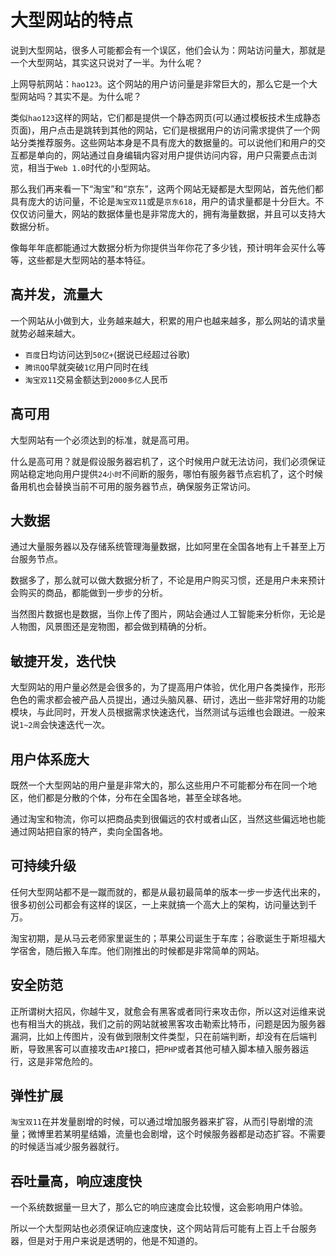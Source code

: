 # 大型网站的特点

说到大型网站，很多人可能都会有一个误区，他们会认为：网站访问量大，那就是一个大型网站，其实这只说对了一半。为什么呢？

上网导航网站：`hao123`。这个网站的用户访问量是非常巨大的，那么它是一个大型网站吗？其实不是。为什么呢？

类似`hao123`这样的网站，它们都是提供一个静态网页(可以通过模板技术生成静态页面)，用户点击是跳转到其他的网站，它们是根据用户的访问需求提供了一个网站分类推荐服务。这些网站本身是不具有庞大的数据量的。可以说他们和用户的交互都是单向的，网站通过自身编辑内容对用户提供访问内容，用户只需要点击浏览，相当于`Web 1.0`时代的小型网站。

那么我们再来看一下“淘宝”和“京东”，这两个网站无疑都是大型网站，首先他们都具有庞大的访问量，不论是`淘宝双11`或是`京东618`，用户的请求量都是十分巨大。不仅仅访问量大，网站的数据体量也是非常庞大的，拥有海量数据，并且可以支持大数据分析。

像每年年底都能通过大数据分析为你提供当年你花了多少钱，预计明年会买什么等等，这些都是大型网站的基本特征。

## 高并发，流量大

一个网站从小做到大，业务越来越大，积累的用户也越来越多，那么网站的请求量就势必越来越大。

- `百度`日均访问达到`50亿+`(据说已经超过谷歌)
- `腾讯QQ`早就突破`1亿`用户同时在线
- `淘宝双11`交易金额达到`2000多亿`人民币

## 高可用

大型网站有一个必须达到的标准，就是高可用。

什么是高可用？就是假设服务器宕机了，这个时候用户就无法访问，我们必须保证网站稳定地向用户提供`24小时`不间断的服务，哪怕有服务器节点宕机了，这个时候备用机也会替换当前不可用的服务器节点，确保服务正常访问。

## 大数据

通过大量服务器以及存储系统管理海量数据，比如阿里在全国各地有上千甚至上万台服务节点。

数据多了，那么就可以做大数据分析了，不论是用户购买习惯，还是用户未来预计会购买的商品，都能做到一步步的分析。

当然图片数据也是数据，当你上传了图片，网站会通过人工智能来分析你，无论是人物图，风景图还是宠物图，都会做到精确的分析。

## 敏捷开发，迭代快

大型网站的用户量必然是会很多的，为了提高用户体验，优化用户各类操作，形形色色的需求都会被产品人员提出，通过头脑风暴、研讨，选出一些非常好用的功能模块，与此同时，开发人员根据需求快速迭代，当然测试与运维也会跟进。一般来说`1~2周`会快速迭代一次。

## 用户体系庞大

既然一个大型网站的用户量是非常大的，那么这些用户不可能都分布在同一个地区，他们都是分散的个体，分布在全国各地，甚至全球各地。

通过淘宝和物流，你可以把商品卖到很偏远的农村或者山区，当然这些偏远地也能通过网站把自家的特产，卖向全国各地。

## 可持续升级

任何大型网站都不是一蹴而就的，都是从最初最简单的版本一步一步迭代出来的，很多初创公司都会有这样的误区，一上来就搞一个高大上的架构，访问量达到千万。

淘宝初期，是从马云老师家里诞生的；苹果公司诞生于车库；谷歌诞生于斯坦福大学宿舍，随后搬入车库。他们刚推出的时候都是非常简单的网站。

## 安全防范

正所谓树大招风，你越牛叉，就愈会有黑客或者同行来攻击你，所以这对运维来说也有相当大的挑战，我们之前的网站就被黑客攻击勒索比特币，问题是因为服务器漏洞，比如上传图片，没有做到限制文件类型，只在前端判断，却没有在后端判断，导致黑客可以直接攻击`API`接口，把`PHP`或者其他可植入脚本植入服务器运行，这是非常危险的。

## 弹性扩展

`淘宝双11`在并发量剧增的时候，可以通过增加服务器来扩容，从而引导剧增的流量；微博里若某明星结婚，流量也会剧增，这个时候服务器都是动态扩容。不需要的时候适当减少服务器就行。

## 吞吐量高，响应速度快

一个系统数据量一旦大了，那么它的响应速度会比较慢，这会影响用户体验。

所以一个大型网站也必须保证响应速度快，这个网站背后可能有上百上千台服务器，但是对于用户来说是透明的，他是不知道的。